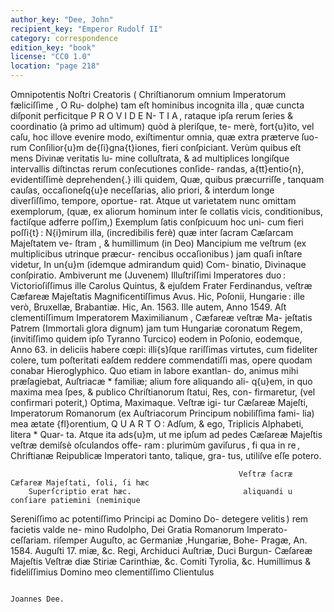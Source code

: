 ```yaml
---
author_key: "Dee, John"
recipient_key: "Emperor Rudolf II"
category: correspondence
edition_key: "book"
license: "CC0 1.0"
location: "page 218"
---
```

Omnipotentis Noſtri Creatoris ( Chriſtianorum omnium Imperatorum fæliciſſime , O Ru-
dolphe) tam eſt hominibus incognita illa , quæ cuncta diſponit perficitque P R O V I D E N-
T I A , rataque ipſa rerum ſeries & coordinatio (à primo ad ultimum) quòd à pleriſque, te-
merè, fort{u}ito, vel caſu, hoc illove evenire modo, exiſtimentur omnia, quæ extra præterve ſuo-
rum Conſilior{u}m de{ſi}gna{t}iones, fieri conſpiciant. Verùm quibus eſt mens Divinæ veritatis lu-
mine colluſtrata, & ad multiplices longiſque intervallis diſtinctas rerum conſecutiones conſide-
randas, a{tt}entio{n}, evidentiſſimè deprehenden{.} illi quidem, Quæ, quibus præcurriſſe , tanquam
cauſas, occaſioneſq{u}e neceſſarias, alio priori, & interdum longe diverſiſſimo, tempore, oportue-
rat.  Atque ut varietatem nunc omittam exemplorum, (quæ, ex aliorum hominum inter ſe
collatis vicis, conditionibus, factiſque adferre poſſim,) Exemplum ſatis conſpicuum hoc uni-
cum fieri poſſi{t} : N{i}mirum illa, (incredibilis ferè) quæ inter ſacram Cæſarcam Majeſtatem ve-
ſtram , & humillimum (in Deo) Mancipium me veſtrum  (ex multiplicibus utrinque præcur-
rencibus occaſionibus ) jam quaſi inſtare videtur, In un{u}m (idemque admirandum quid) Com-
binatio, Divinaque conſpiratio.   Ambiverunt me (Juvenem) Illuſtriſſimi Imperatores duo :
Victorioſiſſimus ille Carolus Quintus, & ejuſdem Frater Ferdinandus, veſtræ Cæfareæ Majeſtatis
Magnificentiſſimus Avus.  Hic, Poſonii, Hungarie : ille verò, Bruxellæ, Brabantiæ. Hic, An. 1563.
Ille autem, Anno 1549.  Aſt clementiſſimum Imperatorem Maximilianum , Cæfareæ veſtræ Ma-
jeſtatis Patrem (Immortali glora dignum) jam tum Hungariæ coronatum Regem, (invitiſſimo
quidem ipſo Tyranno Turcico) eodem in Poſonio, eodemque, Anno 63. in deliciis habere cœpi:
illi{s}ſque rariſſimas virtutes, cum fideliter colere, tum poſteritati eaſdem reddere commendatiſſi
mas, opere quodam conabar Hieroglyphico. Quo etiam in labore exantlan-
do, animus mihi præſagiebat, Auſtriacæ * familiæ; alium fore aliquando ali-
q{u}em, in quo maxima mea ſpes, & publico Chriſtianorum ſtatui, Res, con-
firmaretur, (vel confirmari poterit,) Optima, Maximaque. Veſtræ igi-
tur Cæſareæ Majeſti, Imperatorum Romanorum (ex Auſtriacorum Principum nobiliſſima fami-
lia) mea ætate {fl}orentium, Q U A R T O : Adſum, & ego, Triplicis Alphabeti, litera * Quar-
ta.  Atque ita ads{u}m, ut me ipſum ad pedes Cæſareæ Majeſtis veſtræ demiſsè oſculandos offe-
ram : plurimùm gaviſurus , fi qua in re , Chriftianæ Reipublicæ Imperatori tanto, talique, gra-
tus, utiliſve eſſe potero.

                                                       Veſtræ ſacræ Cæfareæ Majeſtati, ſoli, ſi hæc
        Superſcriptio erat hæc.                         aliquandi u conſiare patiemini (neminique
  Sereniſſimo ac potentiſſimo Principi ac Domino Do-    detegere velitis )  rem facietis valde ne-
mino Rudolpho, Dei Gratia Romanorum Imperato-           ceſſariam.
riſemper Auguſto, ac Germaniæ ,Hungariæ, Bohe-             Pragæ, An. 1584. Auguſti 17.
miæ, &c. Regi, Archiduci Auſtriæ, Duci Burgun-                     Cæſareæ Majeſtis Veſtræ
diæ Stiriæ Carinthiæ, &c. Comiti Tyrolia, &c.                     Humillimus & fideliſſimius
Domino meo clementiſſimo                                             Clientulus

                                                                        Joannes Dee.
